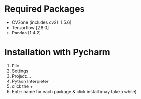 # Required Packages
- CVZone (includes cv2)   [1.5.6]
- Tensorflow              [2.8.0]
- Pandas                  [1.4.2]

# Installation with Pycharm
1) File
2) Settings
3) Project:...
4) Python Interpreter
5) click the +
6) Enter name for each package & click install (may take a while)
